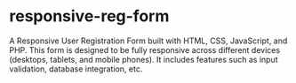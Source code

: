 # responsive-reg-form

A Responsive User Registration Form built with HTML, CSS, JavaScript, and PHP.  This form is designed to be fully responsive across different devices (desktops, tablets, and mobile phones). It includes features such as input validation, database integration, etc.
